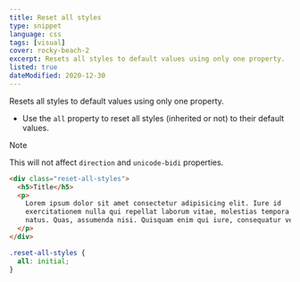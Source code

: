 ```yaml
---
title: Reset all styles
type: snippet
language: css
tags: [visual]
cover: rocky-beach-2
excerpt: Resets all styles to default values using only one property.
listed: true
dateModified: 2020-12-30
---
```


Resets all styles to default values using only one property.

- Use the `all` property to reset all styles (inherited or not) to their default values.

> [!NOTE]
>
> This will not affect `direction` and `unicode-bidi` properties.

```html
<div class="reset-all-styles">
  <h5>Title</h5>
  <p>
    Lorem ipsum dolor sit amet consectetur adipisicing elit. Iure id
    exercitationem nulla qui repellat laborum vitae, molestias tempora velit
    natus. Quas, assumenda nisi. Quisquam enim qui iure, consequatur velit sit?
  </p>
</div>
```

```css
.reset-all-styles {
  all: initial;
}
```
